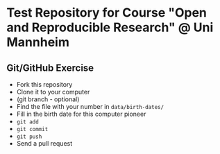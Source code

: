 # Test Repository for Course "Open and Reproducible Research" @ Uni Mannheim







## Git/GitHub Exercise

* Fork this repository
* Clone it to your computer
* (git branch - optional)
* Find the file with your number in `data/birth-dates/`
* Fill in the birth date for this computer pioneer
* `git add`
* `git commit`
* `git push`
* Send a pull request

